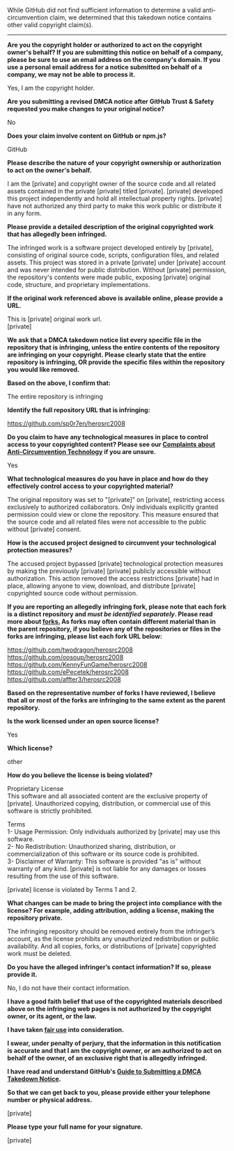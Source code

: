 While GitHub did not find sufficient information to determine a valid anti-circumvention claim, we determined that this takedown notice contains other valid copyright claim(s).

---

**Are you the copyright holder or authorized to act on the copyright owner's behalf? If you are submitting this notice on behalf of a company, please be sure to use an email address on the company's domain. If you use a personal email address for a notice submitted on behalf of a company, we may not be able to process it.**

Yes, I am the copyright holder.

**Are you submitting a revised DMCA notice after GitHub Trust & Safety requested you make changes to your original notice?**

No

**Does your claim involve content on GitHub or npm.js?**

GitHub

**Please describe the nature of your copyright ownership or authorization to act on the owner's behalf.**

I am the [private] and copyright owner of the source code and all related assets contained in the private [private] titled [private]. [private] developed this project independently and hold all intellectual property rights. [private] have not authorized any third party to make this work public or distribute it in any form.

**Please provide a detailed description of the original copyrighted work that has allegedly been infringed.**

The infringed work is a software project developed entirely by [private], consisting of original source code, scripts, configuration files, and related assets. This project was stored in a private [private] under [private] account and was never intended for public distribution. Without [private] permission, the repository's contents were made public, exposing [private] original code, structure, and proprietary implementations.

**If the original work referenced above is available online, please provide a URL.**

This is [private] original work url.  
[private]

**We ask that a DMCA takedown notice list every specific file in the repository that is infringing, unless the entire contents of the repository are infringing on your copyright. Please clearly state that the entire repository is infringing, OR provide the specific files within the repository you would like removed.**

**Based on the above, I confirm that:**

The entire repository is infringing

**Identify the full repository URL that is infringing:**

https://github.com/sp0r7en/herosrc2008

**Do you claim to have any technological measures in place to control access to your copyrighted content? Please see our <a href="https://docs.github.com/articles/guide-to-submitting-a-dmca-takedown-notice#complaints-about-anti-circumvention-technology">Complaints about Anti-Circumvention Technology</a> if you are unsure.**

Yes

**What technological measures do you have in place and how do they effectively control access to your copyrighted material?**

The original repository was set to "[private]" on [private], restricting access exclusively to authorized collaborators. Only individuals explicitly granted permission could view or clone the repository. This measure ensured that the source code and all related files were not accessible to the public without [private] consent.

**How is the accused project designed to circumvent your technological protection measures?**

The accused project bypassed [private] technological protection measures by making the previously [private] [private] publicly accessible without authorization. This action removed the access restrictions [private] had in place, allowing anyone to view, download, and distribute [private] copyrighted source code without permission.

**If you are reporting an allegedly infringing fork, please note that each fork is a distinct repository and <i>must be identified separately</i>. Please read more about <a href="https://docs.github.com/articles/dmca-takedown-policy#b-what-about-forks-or-whats-a-fork">forks.</a> As forks may often contain different material than in the parent repository, if you believe any of the repositories or files in the forks are infringing, please list each fork URL below:**

https://github.com/twodragon/herosrc2008  
https://github.com/oosoup/herosrc2008  
https://github.com/KennyFunGame/herosrc2008  
https://github.com/ePecetek/herosrc2008  
https://github.com/affter3/herosrc2008  

**Based on the representative number of forks I have reviewed, I believe that all or most of the forks are infringing to the same extent as the parent repository.**

**Is the work licensed under an open source license?**

Yes

**Which license?**

other

**How do you believe the license is being violated?**

Proprietary License  
This software and all associated content are the exclusive property of [private]. Unauthorized copying, distribution, or commercial use of this software is strictly prohibited.

Terms  
1- Usage Permission: Only individuals authorized by [private] may use this software.  
2- No Redistribution: Unauthorized sharing, distribution, or commercialization of this software or its source code is prohibited.  
3- Disclaimer of Warranty: This software is provided "as is" without warranty of any kind. [private] is not liable for any damages or losses resulting from the use of this software.  

[private] license is violated by Terms 1 and 2.

**What changes can be made to bring the project into compliance with the license? For example, adding attribution, adding a license, making the repository private.**

The infringing repository should be removed entirely from the infringer’s account, as the license prohibits any unauthorized redistribution or public availability. And all copies, forks, or distributions of [private] copyrighted work must be deleted.

**Do you have the alleged infringer’s contact information? If so, please provide it.**

No, I do not have their contact information.

**I have a good faith belief that use of the copyrighted materials described above on the infringing web pages is not authorized by the copyright owner, or its agent, or the law.**

**I have taken <a href="https://www.lumendatabase.org/topics/22">fair use</a> into consideration.**

**I swear, under penalty of perjury, that the information in this notification is accurate and that I am the copyright owner, or am authorized to act on behalf of the owner, of an exclusive right that is allegedly infringed.**

**I have read and understand GitHub's <a href="https://docs.github.com/articles/guide-to-submitting-a-dmca-takedown-notice/">Guide to Submitting a DMCA Takedown Notice</a>.**

**So that we can get back to you, please provide either your telephone number or physical address.**

[private]

**Please type your full name for your signature.**

[private]
